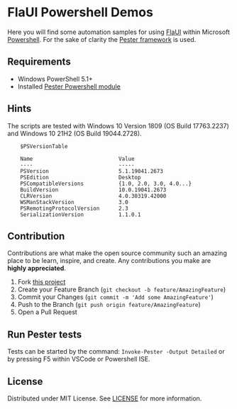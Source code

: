# FlaUI Powershell Demos

Here you will find some automation samples for using [FlaUI](https://github.com/FlaUI/FlaUI) within Microsoft [Powershell](https://github.com/PowerShell/PowerShell). For the sake of clarity the [Pester framework](https://github.com/pester/Pester) is used.

## Requirements

* Windows PowerShell 5.1+
* Installed [Pester Powershell module](https://github.com/pester/Pester#installation)

## Hints

The scripts are tested with Windows 10 Version 1809 (OS Build 17763.2237) and Windows 10 21H2 (OS Build 19044.2728).

```
    $PSVersionTable

    Name                           Value
    ----                           -----
    PSVersion                      5.1.19041.2673
    PSEdition                      Desktop
    PSCompatibleVersions           {1.0, 2.0, 3.0, 4.0...}
    BuildVersion                   10.0.19041.2673
    CLRVersion                     4.0.30319.42000
    WSManStackVersion              3.0
    PSRemotingProtocolVersion      2.3
    SerializationVersion           1.1.0.1
```

## Contribution

Contributions are what make the open source community such an amazing place to be learn, inspire, and create. Any contributions you make are **highly appreciated**.

1. Fork [this project](https://github.com/akaer/FlaUI-Powershell-Demos)
2. Create your Feature Branch (`git checkout -b feature/AmazingFeature`)
3. Commit your Changes (`git commit -m 'Add some AmazingFeature'`)
4. Push to the Branch (`git push origin feature/AmazingFeature`)
5. Open a Pull Request

## Run Pester tests

Tests can be started by the command: ```Invoke-Pester -Output Detailed``` or by pressing F5 within VSCode or Powershell ISE.

## License

Distributed under MIT License. See [LICENSE](LICENSE.md) for more information.
